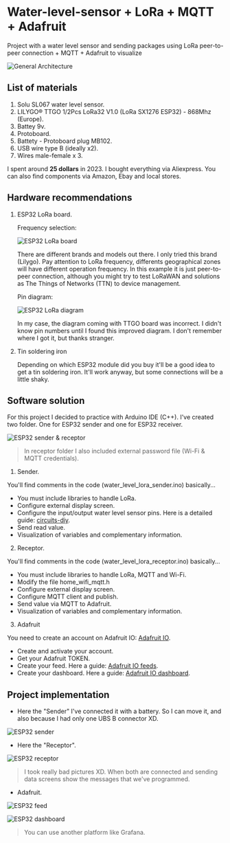 # Water-level-sensor + LoRa + MQTT + Adafruit
Project with a water level sensor and sending packages using LoRa peer-to-peer connection + MQTT + Adafruit to visualize

![General Architecture](https://i.postimg.cc/Mpr0xDKt/architecture.png)

## List of materials

1. Solu SL067 water level sensor.
2. LILYGO® TTGO 1/2Pcs LoRa32 V1.0 (LoRa SX1276 ESP32) - 868Mhz (Europe).
3. Battey 9v.
4. Protoboard.
5. Battety - Protoboard plug MB102.
6. USB wire type B (ideally x2).
7. Wires male-female x 3.

I spent around **25 dollars** in 2023. I bought everything via Aliexpress. You can also find components via Amazon, Ebay and local stores.

## Hardware recommendations

1. ESP32 LoRa board.

   Frequency selection:
   
   ![ESP32 LoRa board](https://i.postimg.cc/1zXQV9Ss/esp32-Lo-Ra-board.png)

   There are different brands and models out there. I only tried this brand (Lilygo). Pay attention to LoRa frequency, differents geographical zones will have different operation frequency. In this example it is just peer-to-peer connection, although you might try to test LoRaWAN and solutions as The Things of Networks (TTN) to device management.

   Pin diagram:
   
   ![ESP32 LoRa diagram](https://i.postimg.cc/rFgyDZ4G/esp32-diagram.jpg)

   In my case, the diagram coming with TTGO board was incorrect. I didn't know pin numbers until I found this improved diagram. I don't remember where I got it, but thanks stranger.
   
3. Tin soldering iron

   Depending on which ESP32 module did you buy it'll be a good idea to get a tin soldering iron. It'll work anyway, but some connections will be a little shaky.

## Software solution

For this project I decided to practice with Arduino IDE (C++). I've created two folder. One for ESP32 sender and one for ESP32 receiver.

![ESP32 sender & receptor](https://i.postimg.cc/QdkSRc14/water-level-folder-computer.png)

> In receptor folder I also included external password file (Wi-Fi & MQTT credentials).

1. Sender.

You'll find comments in the code (water_level_lora_sender.ino) basically...
- You must include libraries to handle LoRa.
- Configure external display screen.
- Configure the input/output water level sensor pins. Here is a detailed guide: [circuits-diy](https://www.circuits-diy.com/solu-sl067-water-sensor-arduino-tutorial/).
- Send read value.
- Visualization of variables and complementary information.

2. Receptor.

You'll find comments in the code (water_level_lora_receptor.ino) basically...
- You must include libraries to handle LoRa, MQTT and Wi-Fi.
- Modify the file home_wifi_mqtt.h
- Configure external display screen.
- Configure MQTT client and publish.
- Send value via MQTT to Adafruit.
- Visualization of variables and complementary information.

3. Adafruit

You need to create an account on Adafruit IO: [Adafruit IO](https://io.adafruit.com/).
- Create and activate your account.
- Get your Adafruit TOKEN.
- Create your feed. Here a guide: [Adafruit IO feeds](https://learn.adafruit.com/adafruit-io-basics-feeds).
- Create your dashboard. Here a guide: [Adafruit IO dashboard](https://cdn-learn.adafruit.com/downloads/pdf/adafruit-io-basics-dashboards.pdf).

## Project implementation

- Here the "Sender" I've connected it with a battery. So I can move it, and also because I had only one UBS B connector XD.

![ESP32 sender](https://i.postimg.cc/FzN0bBnh/water-level-sensor-1.jpg) 
  
- Here the "Receptor".

![ESP32 receptor](https://i.postimg.cc/sgv7JSKG/water-level-sensor-2.jpg)

> I took really bad pictures XD. When both are connected and sending data screens show the messages that we've programmed.
  
- Adafruit.

![ESP32 feed](https://i.postimg.cc/25WWsDsz/adafruit-1.png)

![ESP32 dashboard](https://i.postimg.cc/DZdXzcfH/adafruit-dashboard.png)

> You can use another platform like Grafana.
